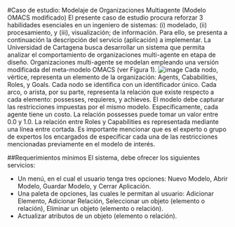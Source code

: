 #Caso de estudio: Modelaje de Organizaciones Multiagente (Modelo OMACS modificado)
El presente caso de estudio procura reforzar 3 habilidades esenciales en un
ingeniero de sistemas: (i) modelado, (ii) procesamiento, y (iii), visualización; de
información. Para ello, se presenta a continuación la descripción del servicio
(aplicación) a implementar. La Universidad de Cartagena busca desarrollar un
sistema que permita analizar el comportamiento de organizaciones multi-agente en
etapa de diseño. Organizaciones multi-agente se modelan empleando una
versión modificada del meta-modelo OMACS (ver Figura 1). 
![image](https://user-images.githubusercontent.com/69163280/139922218-8c4bdcd0-3ca3-48eb-a0ce-3cb24df0cf4a.png)
Cada nodo, vértice, representa un elemento de la organización: Agents, Cababilities,
Roles, y Goals. Cada nodo se identifica con un identificador único. Cada arco, o arista,
por su parte, representa la relación que existe respecto a cada elemento: possesses,
requieres, y achieves. El modelo debe capturar las restricciones impuestas por el
mismo modelo. Específicamente, cada agente tiene un costo. La relación
possesses puede tomar un valor entre 0.0 y 1.0. La relación entre Roles y Capabilities
es representada mediante una línea entre cortada. Es importante mencionar que es
el experto o grupo de expertos los encargados de especificar cada una de las
restricciones mencionadas previamente en el modelo de interés.

##Requerimientos mínimos
El sistema, debe ofrecer los siguientes servicios:
- Un menú, en el cual el usuario tenga tres opciones: Nuevo Modelo, Abrir
Modelo, Guardar Modelo, y Cerrar Aplicación.
- Una paleta de opciones, las cuales le permitan al usuario: Adicionar
Elemento, Adicionar Relación, Seleccionar un objeto (elemento o relación),
Eliminar un objeto (elemento o relación).
- Actualizar atributos de un objeto (elemento o relación).
